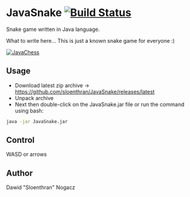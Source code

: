 # JavaSnake [![Build Status](https://travis-ci.org/sloenthran/JavaSnake.svg?branch=master)](https://travis-ci.org/sloenthran/JavaSnake)

Snake game written in Java language.

What to write here... This is just a known snake game for everyone :)

[![JavaChess](https://raw.githubusercontent.com/sloenthran/JavaSnake/master/src/main/resources/screen.png)](https://youtu.be/7YzgBNdIDWg)

## Usage

* Download latest zip archive -> https://github.com/sloenthran/JavaSnake/releases/latest
* Unpack archive
* Next then double-click on the JavaSnake.jar file or run the command using bash:

```bash
java -jar JavaSnake.jar
```
## Control
WASD or arrows

## Author
Dawid "Sloenthran" Nogacz
